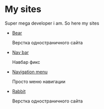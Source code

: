 # My sites
Super mega developer i am. So here my sites
+ [Bear](Resetand.github.io/Bear/)

    Верстка одностраничного сайта
+ [Nav bar](Resetand.github.io/Fixed-menu/)

    Навбар фикс
+ [Navigation menu](Resetand.github.io/Navigation-menu/)

    Просто меню навигации
+ [Rabbit](Resetand.github.io/Rabbit/)

    Верстка одностраничного сайта
